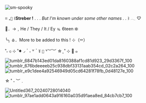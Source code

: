 ![sm-spooky](https://github.com/user-attachments/assets/013350e8-5460-4cd7-a6c4-6996f30aab11)

⌗ ₊` 🦇 ` ꒰**Streber !** . . . _But I'm known under some other names . ._ ꒱ 𓂃 ♡

🍷．→﹐He / They / It / Ey ﹪ 6teen `🕸️`

 ╰╮ `🩸`．More to be added to this ! ⊹（⚰️）

̊ ˖ ৩ ⊹ ˚✦◞  ॱ ˖ ꒷ ॱ ꒦ `🌙` ꒷︶︶ ☆ ̟ ˚ ⊹ 🦇 ๑

![tumblr_6847b143ed01da8160388af1cd81d923_29d3367f_100](https://github.com/user-attachments/assets/23ff6756-aebd-4451-af0e-7c4151dd27ff) ![tumblr_676bdeeeeb25c938dbf33131aab354cd_02c2a264_100](https://github.com/user-attachments/assets/eca887ee-a4b4-4ffb-bcb6-5cc1bfc2584f) ![tumblr_e9c1dee4a92546949d05cd64281f78fb_0d48127e_100](https://github.com/user-attachments/assets/76f2602a-545e-4aa8-b2d8-2b9f4cdb377e)

☆ ˚ ˖ ︶﹒

![Untitled367_20240728014040](https://github.com/user-attachments/assets/36fcc792-5d46-4bc0-b062-94da19aea8bd) ![tumblr_97ae1add0643a916160a035d91aea8ed_84cb7cb7_100](https://github.com/user-attachments/assets/ac19d0cd-ccb0-4ded-88a1-11ce733212da)
